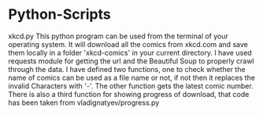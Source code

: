 # Python-Scripts

xkcd.py
This python program can be used from the terminal of your operating system. It will download all the comics from xkcd.com and save them locally in a folder 'xkcd-comics' in your current directory. 
I have used requests module for getting the url and the Beautiful Soup to properly crawl through the data. I have defined two functions, one to check whether the name of comics can be used as a file name or not, if not then it replaces the invalid Characters with '-'. The other function gets the latest comic number. There is also a third function for showing progress of download, that code has been taken from vladignatyev/progress.py